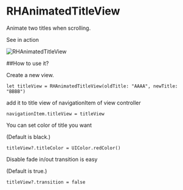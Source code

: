 # RHAnimatedTitleView

Animate two titles when scrolling.

See in action

![RHAnimatedTitleView](http://i.imgur.com/dy5EKuQ.gif)

##How to use it?

Create a new view.

	let titleView = RHAnimatedTitleView(oldTitle: "AAAA", newTitle: "BBBB")

add it to title view of navigationItem of view controller

	navigationItem.titleView = titleView
	
You can set color of title you want 

(Default is black.)

	titleView?.titleColor = UIColor.redColor()

Disable fade in/out transition is easy

(Default is true.)

	titleView?.transition = false